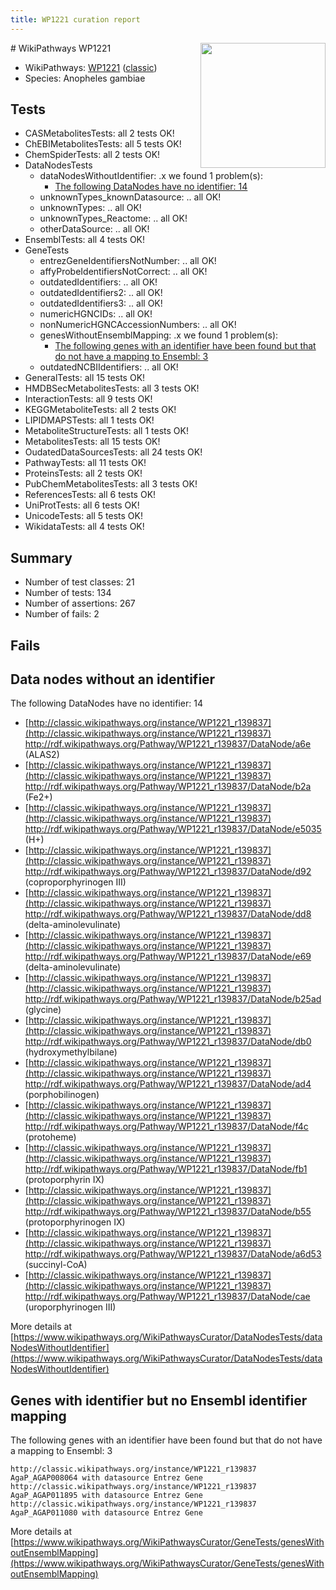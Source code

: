 ```yaml
---
title: WP1221 curation report
---
```


<img style="float: right; width: 200px" src="https://upload.wikimedia.org/wikipedia/commons/thumb/8/83/Wplogo_with_text_500.png/640px-Wplogo_with_text_500.png" />
# WikiPathways WP1221

* WikiPathways: [WP1221](https://wikipathways.org/pathways/WP1221) ([classic](https://classic.wikipathways.org/instance/WP1221))
* Species: Anopheles gambiae
## Tests
* CASMetabolitesTests: all 2 tests OK!
* ChEBIMetabolitesTests: all 5 tests OK!
* ChemSpiderTests: all 2 tests OK!
* DataNodesTests
    * dataNodesWithoutIdentifier: .x we found 1 problem(s):
        * [The following DataNodes have no identifier: 14](#8792c494)
    * unknownTypes_knownDatasource: .. all OK!
    * unknownTypes: .. all OK!
    * unknownTypes_Reactome: .. all OK!
    * otherDataSource: .. all OK!
* EnsemblTests: all 4 tests OK!
* GeneTests
    * entrezGeneIdentifiersNotNumber: .. all OK!
    * affyProbeIdentifiersNotCorrect: .. all OK!
    * outdatedIdentifiers: .. all OK!
    * outdatedIdentifiers2: .. all OK!
    * outdatedIdentifiers3: .. all OK!
    * numericHGNCIDs: .. all OK!
    * nonNumericHGNCAccessionNumbers: .. all OK!
    * genesWithoutEnsemblMapping: .x we found 1 problem(s):
        * [The following genes with an identifier have been found but that do not have a mapping to Ensembl: 3](#40286d85)
    * outdatedNCBIIdentifiers: .. all OK!
* GeneralTests: all 15 tests OK!
* HMDBSecMetabolitesTests: all 3 tests OK!
* InteractionTests: all 9 tests OK!
* KEGGMetaboliteTests: all 2 tests OK!
* LIPIDMAPSTests: all 1 tests OK!
* MetaboliteStructureTests: all 1 tests OK!
* MetabolitesTests: all 15 tests OK!
* OudatedDataSourcesTests: all 24 tests OK!
* PathwayTests: all 11 tests OK!
* ProteinsTests: all 2 tests OK!
* PubChemMetabolitesTests: all 3 tests OK!
* ReferencesTests: all 6 tests OK!
* UniProtTests: all 6 tests OK!
* UnicodeTests: all 5 tests OK!
* WikidataTests: all 4 tests OK!


## Summary

* Number of test classes: 21
* Number of tests: 134
* Number of assertions: 267
* Number of fails: 2

## Fails

<a name="8792c494" />

## Data nodes without an identifier

The following DataNodes have no identifier: 14

* [http://classic.wikipathways.org/instance/WP1221_r139837](http://classic.wikipathways.org/instance/WP1221_r139837) http://rdf.wikipathways.org/Pathway/WP1221_r139837/DataNode/a6e (ALAS2)
* [http://classic.wikipathways.org/instance/WP1221_r139837](http://classic.wikipathways.org/instance/WP1221_r139837) http://rdf.wikipathways.org/Pathway/WP1221_r139837/DataNode/b2a (Fe2+)
* [http://classic.wikipathways.org/instance/WP1221_r139837](http://classic.wikipathways.org/instance/WP1221_r139837) http://rdf.wikipathways.org/Pathway/WP1221_r139837/DataNode/e5035 (H+)
* [http://classic.wikipathways.org/instance/WP1221_r139837](http://classic.wikipathways.org/instance/WP1221_r139837) http://rdf.wikipathways.org/Pathway/WP1221_r139837/DataNode/d92 (coproporphyrinogen III)
* [http://classic.wikipathways.org/instance/WP1221_r139837](http://classic.wikipathways.org/instance/WP1221_r139837) http://rdf.wikipathways.org/Pathway/WP1221_r139837/DataNode/dd8 (delta-aminolevulinate)
* [http://classic.wikipathways.org/instance/WP1221_r139837](http://classic.wikipathways.org/instance/WP1221_r139837) http://rdf.wikipathways.org/Pathway/WP1221_r139837/DataNode/e69 (delta-aminolevulinate)
* [http://classic.wikipathways.org/instance/WP1221_r139837](http://classic.wikipathways.org/instance/WP1221_r139837) http://rdf.wikipathways.org/Pathway/WP1221_r139837/DataNode/b25ad (glycine)
* [http://classic.wikipathways.org/instance/WP1221_r139837](http://classic.wikipathways.org/instance/WP1221_r139837) http://rdf.wikipathways.org/Pathway/WP1221_r139837/DataNode/db0 (hydroxymethylbilane)
* [http://classic.wikipathways.org/instance/WP1221_r139837](http://classic.wikipathways.org/instance/WP1221_r139837) http://rdf.wikipathways.org/Pathway/WP1221_r139837/DataNode/ad4 (porphobilinogen)
* [http://classic.wikipathways.org/instance/WP1221_r139837](http://classic.wikipathways.org/instance/WP1221_r139837) http://rdf.wikipathways.org/Pathway/WP1221_r139837/DataNode/f4c (protoheme)
* [http://classic.wikipathways.org/instance/WP1221_r139837](http://classic.wikipathways.org/instance/WP1221_r139837) http://rdf.wikipathways.org/Pathway/WP1221_r139837/DataNode/fb1 (protoporphyrin IX)
* [http://classic.wikipathways.org/instance/WP1221_r139837](http://classic.wikipathways.org/instance/WP1221_r139837) http://rdf.wikipathways.org/Pathway/WP1221_r139837/DataNode/b55 (protoporphyrinogen IX)
* [http://classic.wikipathways.org/instance/WP1221_r139837](http://classic.wikipathways.org/instance/WP1221_r139837) http://rdf.wikipathways.org/Pathway/WP1221_r139837/DataNode/a6d53 (succinyl-CoA)
* [http://classic.wikipathways.org/instance/WP1221_r139837](http://classic.wikipathways.org/instance/WP1221_r139837) http://rdf.wikipathways.org/Pathway/WP1221_r139837/DataNode/cae (uroporphyrinogen III)


More details at [https://www.wikipathways.org/WikiPathwaysCurator/DataNodesTests/dataNodesWithoutIdentifier](https://www.wikipathways.org/WikiPathwaysCurator/DataNodesTests/dataNodesWithoutIdentifier)

<a name="40286d85" />

## Genes with identifier but no Ensembl identifier mapping

The following genes with an identifier have been found but that do not have a mapping to Ensembl: 3
```
http://classic.wikipathways.org/instance/WP1221_r139837 AgaP_AGAP008064 with datasource Entrez Gene
http://classic.wikipathways.org/instance/WP1221_r139837 AgaP_AGAP011895 with datasource Entrez Gene
http://classic.wikipathways.org/instance/WP1221_r139837 AgaP_AGAP011080 with datasource Entrez Gene
```

More details at [https://www.wikipathways.org/WikiPathwaysCurator/GeneTests/genesWithoutEnsemblMapping](https://www.wikipathways.org/WikiPathwaysCurator/GeneTests/genesWithoutEnsemblMapping)

